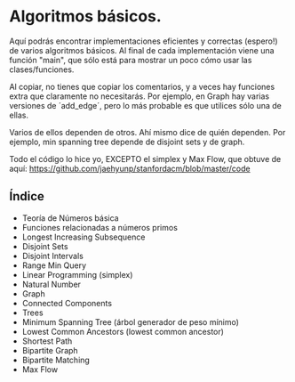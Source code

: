 # Algoritmos básicos.

Aquí podrás encontrar implementaciones eficientes y correctas (espero!) de varios algoritmos básicos. Al final de cada implementación viene una función "main", que sólo está para mostrar un poco cómo usar las clases/funciones.

Al copiar, no tienes que copiar los comentarios, y a veces hay funciones extra que claramente no necesitarás. Por ejemplo, en Graph hay varias versiones de ´add_edge´, pero lo más probable es que utilices sólo una de ellas.

Varios de ellos dependen de otros. Ahí mismo dice de quién dependen. Por ejemplo, min spanning tree depende de disjoint sets y de graph.

Todo el código lo hice yo, EXCEPTO el simplex y Max Flow, que obtuve de aquí: https://github.com/jaehyunp/stanfordacm/blob/master/code

## Índice

- Teoría de Números básica
- Funciones relacionadas a números primos 
- Longest Increasing Subsequence 
- Disjoint Sets 
- Disjoint Intervals 
- Range Min Query 
- Linear Programming (simplex)
- Natural Number
- Graph 
- Connected Components 
- Trees 
- Minimum Spanning Tree (árbol generador de peso mínimo) 
- Lowest Common Ancestors (lowest common ancestor)
- Shortest Path 
- Bipartite Graph 
- Bipartite Matching
- Max Flow
